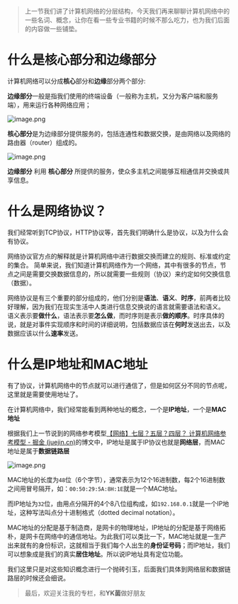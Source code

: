 

> 上一节我们讲了计算机网络的分层结构，今天我们再来聊聊计算机网络中的一些名词、概念，让你在看一些专业书籍的时候不那么吃力，也为我们后面的内容做一些铺垫。


# 什么是核心部分和边缘部分

计算机网络可以分成**核心**部分和**边缘**部分两个部分:

**边缘部分**一般是指我们使用的终端设备（一般称为主机，又分为客户端和服务端），用来运行各种网络应用；

![image.png](https://p3-juejin.byteimg.com/tos-cn-i-k3u1fbpfcp/1ee5da19146b472381e3eaf17cac3a86~tplv-k3u1fbpfcp-watermark.image?)

**核心部分**是为边缘部分提供服务的，包括连通性和数据交换，是由网络以及网络的路由器（router）组成的。

![image.png](https://p1-juejin.byteimg.com/tos-cn-i-k3u1fbpfcp/e343f1e7a4b940fcb7dba6c2d073bae3~tplv-k3u1fbpfcp-watermark.image?)

**边缘部分** 利用 **核心部分** 所提供的服务，使众多主机之间能够互相通信并交换或共享信息。


# 什么是网络协议？

我们经常听到TCP协议，HTTP协议等，首先我们明确什么是协议，以及为什么会有协议。

网络协议官方点的解释就是计算机网络中进行数据交换而建立的规则、标准或约定的集合。
简单来说，我们知道计算机网络作为一个网络，其中有很多的节点，节点之间是需要交换数据信息的，所以就需要一些规则（协议）来约定如何交换信息（数据）。

网络协议是有三个重要的部分组成的，他们分别是**语法**、**语义**、**时序**，前两者比较好理解，因为我们在现实生活中人类进行信息交换说的语言就需要语法和语义。
语义表示要**做什么**，语法表示要**怎么做**，而时序则是表示**做的顺序**。时序具体的说，就是对事件实现顺序和时间的详细说明，包括数据应该在**何时**发送出去，以及数据应该以什么**速率**发送。

# 什么是IP地址和MAC地址

有了协议，计算机网络中的节点就可以进行通信了，但是如何区分不同的节点呢，这里就是需要使用地址了。

在计算机网络中，我们经常能看到两种地址的概念，一个是**IP地址**，一个是**MAC地址**

根据我们上一节说到的网络参考模型[【网络】七层？五层？四层？ 计算机网络参考模型 - 掘金 (juejin.cn)](https://juejin.cn/post/7037011384575475743)的博文中，IP地址是属于IP协议也就是**网络层**，而MAC地址是属于**数据链路层**


![image.png](https://p1-juejin.byteimg.com/tos-cn-i-k3u1fbpfcp/72613a0ce80246a4829a4d4d39488c15~tplv-k3u1fbpfcp-watermark.image?)


MAC地址的长度为`48`位（6个字节），通常表示为12个16进制数，每2个16进制数之间用冒号隔开，如：`00:50:29:5A:8H:1E`就是一个MAC地址。

而IP地址为`32`位，由用点分隔开的4个8八位组构成，如`192.168.0.1`就是一个IP地址，这种写法叫点分十进制格式（dotted decimal notation）。


MAC地址的分配是基于制造商，是网卡的物理地址，IP地址的分配是基于网络拓朴，是网卡在网络中的通信地址。为此我们可以类比一下，MAC地址就是一生产出来就有的身份标识，这就相当于我们每个人出生的**身份证号码**；而IP地址，我们可以想象成是我们的真实**居住地址**。所以说IP地址具有定位功能。


我们这里只是对这些知识概念进行一个抛砖引玉，后面我们具体到网络层和数据链路层的时候还会细说。





> 最后，欢迎关注我的专栏，和**YK菌**做好朋友 